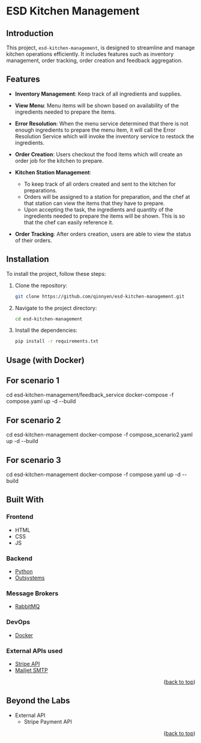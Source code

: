 # ESD Kitchen Management

## Introduction


This project, `esd-kitchen-management`, is designed to streamline and manage kitchen operations efficiently. It includes features such as inventory management, order tracking, order creation and feedback aggregation.

## Features

- **Inventory Management**: Keep track of all ingredients and supplies.
- **View Menu**: Menu items will be shown based on availability of the ingredients needed to prepare the items. 

- **Error Resolution**: When the menu service determined that there is not enough ingredients to prepare the menu item, it will call the Error Resolution Service which will invoke the inventory service to restock the ingredients.
<!--  -->
- **Order Creation**: Users checkout the food items which will create an order job for the kitchen to prepare. 

- **Kitchen Station Management**: 
    - To keep track of all orders created and sent to the kitchen for preparations. 
    - Orders will be assigned to a station for preparation, and the chef at that station can view the items that they have to prepare. 
    - Upon accepting the task, the ingredients and quantity of the ingredients needed to prepare the items will be shown. This is so that the chef can easily reference it. 

- **Order Tracking**: After orders creation, users are able to view the status of their orders.  


<!-- GETTING STARTED -->

## Installation

To install the project, follow these steps:

1. Clone the repository:
    ```bash
    git clone https://github.com/qinnyen/esd-kitchen-management.git
    ```
2. Navigate to the project directory:
    ```bash
    cd esd-kitchen-management
    ```
3. Install the dependencies:
    ```bash
    pip install -r requirements.txt
    ```


## Usage (with Docker)

<!-- To start the application, run:
```bash
docker compose up -d --build
```
or

```bash
docker compose up -d
``` -->
## For scenario 1
cd esd-kitchen-management/feedback_service
docker-compose -f compose.yaml up -d --build
## For scenario 2
cd esd-kitchen-management 
docker-compose -f compose_scenario2.yaml up -d --build
## For scenario 3
cd esd-kitchen-management
docker-compose -f compose.yaml up -d --build





## Built With

### Frontend

- HTML
- CSS
- JS


### Backend

- [Python](https://python.org/)
- [Outsystems](https://success.outsystems.com/documentation/)

### Message Brokers

- [RabbitMQ](https://rabbitmq.com)

### DevOps

- [Docker](https://docker.com)

### External APIs used


- [Stripe API](https://stripe.com/docs/api/payment_intents)
- [Mailjet SMTP](https://dev.mailjet.com/email/guides/)

<p align="right">(<a href="#top">back to top</a>)</p>

## Beyond the Labs

* External API
  - Stripe Payment API

<p align="right">(<a href="#top">back to top</a>)</p>
